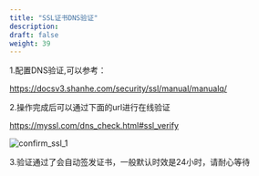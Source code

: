 ```yaml
---
title: "SSL证书DNS验证"
description:
draft: false
weight: 39
---
```


1.配置DNS验证,可以参考：

https://docsv3.shanhe.com/security/ssl/manual/manualq/

2.操作完成后可以通过下面的url进行在线验证

https://myssl.com/dns_check.html#ssl_verify 

![confirm_ssl_1](/security/ssl/_images/confirm_ssl_1.png)

3.验证通过了会自动签发证书，一般默认时效是24小时，请耐心等待


